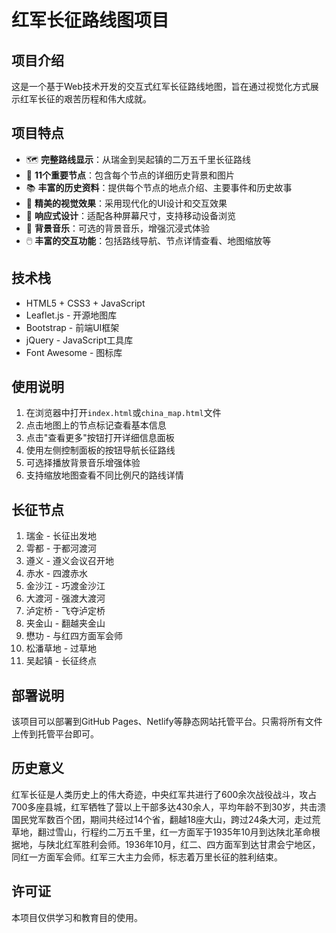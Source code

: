 # 红军长征路线图项目

## 项目介绍

这是一个基于Web技术开发的交互式红军长征路线地图，旨在通过视觉化方式展示红军长征的艰苦历程和伟大成就。

## 项目特点

- 🗺️ **完整路线显示**：从瑞金到吴起镇的二万五千里长征路线
- 📍 **11个重要节点**：包含每个节点的详细历史背景和图片
- 📚 **丰富的历史资料**：提供每个节点的地点介绍、主要事件和历史故事
- 🎨 **精美的视觉效果**：采用现代化的UI设计和交互效果
- 📱 **响应式设计**：适配各种屏幕尺寸，支持移动设备浏览
- 🎵 **背景音乐**：可选的背景音乐，增强沉浸式体验
- 🖱️ **丰富的交互功能**：包括路线导航、节点详情查看、地图缩放等

## 技术栈

- HTML5 + CSS3 + JavaScript
- Leaflet.js - 开源地图库
- Bootstrap - 前端UI框架
- jQuery - JavaScript工具库
- Font Awesome - 图标库

## 使用说明

1. 在浏览器中打开`index.html`或`china_map.html`文件
2. 点击地图上的节点标记查看基本信息
3. 点击"查看更多"按钮打开详细信息面板
4. 使用左侧控制面板的按钮导航长征路线
5. 可选择播放背景音乐增强体验
6. 支持缩放地图查看不同比例尺的路线详情

## 长征节点

1. 瑞金 - 长征出发地
2. 雩都 - 于都河渡河
3. 遵义 - 遵义会议召开地
4. 赤水 - 四渡赤水
5. 金沙江 - 巧渡金沙江
6. 大渡河 - 强渡大渡河
7. 泸定桥 - 飞夺泸定桥
8. 夹金山 - 翻越夹金山
9. 懋功 - 与红四方面军会师
10. 松潘草地 - 过草地
11. 吴起镇 - 长征终点

## 部署说明

该项目可以部署到GitHub Pages、Netlify等静态网站托管平台。只需将所有文件上传到托管平台即可。

## 历史意义

红军长征是人类历史上的伟大奇迹，中央红军共进行了600余次战役战斗，攻占700多座县城，红军牺牲了营以上干部多达430余人，平均年龄不到30岁，共击溃国民党军数百个团，期间共经过14个省，翻越18座大山，跨过24条大河，走过荒草地，翻过雪山，行程约二万五千里，红一方面军于1935年10月到达陕北革命根据地，与陕北红军胜利会师。1936年10月，红二、四方面军到达甘肃会宁地区，同红一方面军会师。红军三大主力会师，标志着万里长征的胜利结束。

## 许可证

本项目仅供学习和教育目的使用。
